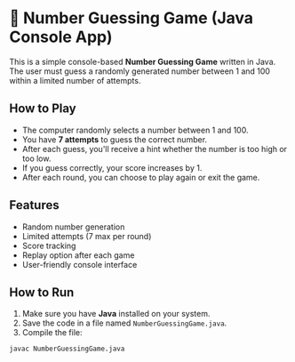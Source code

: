 # 🎯 Number Guessing Game (Java Console App)

This is a simple console-based **Number Guessing Game** written in Java. The user must guess a randomly generated number between 1 and 100 within a limited number of attempts.

##  How to Play

- The computer randomly selects a number between 1 and 100.
- You have **7 attempts** to guess the correct number.
- After each guess, you'll receive a hint whether the number is too high or too low.
- If you guess correctly, your score increases by 1.
- After each round, you can choose to play again or exit the game.

##  Features

- Random number generation
- Limited attempts (7 max per round)
- Score tracking
- Replay option after each game
- User-friendly console interface

##  How to Run

1. Make sure you have **Java** installed on your system.
2. Save the code in a file named `NumberGuessingGame.java`.
3. Compile the file:

```bash
javac NumberGuessingGame.java

